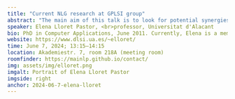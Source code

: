 ```yaml
---
title: "Current NLG research at GPLSI group"
abstract: "The main aim of this talk is to look for potential synergies between MaiNLP and GPLSI research groups. Therefore, in this talk, I will present the research carried out in the GPLSI Research Group of the University of Alicante (Spain) concerning Natural Language Generation (NLG). I will first provide a brief introductory information about my background and my research group. Then, I will introduce two relevant current projects that deals with NLG as their main topic: 1) CORTEX - Concious Text Generation, and 2) ILENIA project, describing the most recent research that has been developed within them, together with work in progress and future steps. Finally, I will outline some possible activities to do during my visit."
speaker: Elena Lloret Pastor, <br>professor, Universitat d'Alacant
bio: PhD in Computer Applications, June 2011. Currently, Elena is a member of the Natural Language Processing research group at the University of Alicante. Her research interests focus on Natural Language Processing, and in particular on Text Summarization, Natural Language Generation, and Text Simplification. 
website: https://www.dlsi.ua.es/~elloret/
time: June 7, 2024; 13:15–14:15
location: Akademiestr. 7, room 218A (meeting room)
roomfinder: https://mainlp.github.io/contact/
img: assets/img/elloret.png
imgalt: Portrait of Elena Lloret Pastor
imgside: right
anchor: 2024-06-7-elena-lloret
---
```

